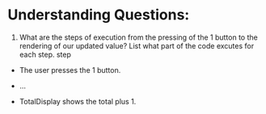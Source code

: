 # Understanding Questions:

1. What are the steps of execution from the pressing of the 1 button to the rendering of our updated value? List what part of the code excutes for each step.
   step

- The user presses the 1 button.
- ...

- TotalDisplay shows the total plus 1.
